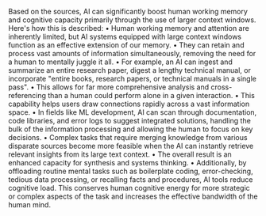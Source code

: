 Based on the sources, AI can significantly boost human working memory and cognitive capacity primarily through the use of larger context windows.
Here's how this is described:
•
Human working memory and attention are inherently limited, but AI systems equipped with large context windows function as an effective extension of our memory.
•
They can retain and process vast amounts of information simultaneously, removing the need for a human to mentally juggle it all.
•
For example, an AI can ingest and summarize an entire research paper, digest a lengthy technical manual, or incorporate "entire books, research papers, or technical manuals in a single pass".
•
This allows for far more comprehensive analysis and cross-referencing than a human could perform alone in a given interaction.
•
This capability helps users draw connections rapidly across a vast information space.
•
In fields like ML development, AI can scan through documentation, code libraries, and error logs to suggest integrated solutions, handling the bulk of the information processing and allowing the human to focus on key decisions.
•
Complex tasks that require merging knowledge from various disparate sources become more feasible when the AI can instantly retrieve relevant insights from its large text context.
•
The overall result is an enhanced capacity for synthesis and systems thinking.
•
Additionally, by offloading routine mental tasks such as boilerplate coding, error-checking, tedious data processing, or recalling facts and procedures, AI tools reduce cognitive load. This conserves human cognitive energy for more strategic or complex aspects of the task and increases the effective bandwidth of the human mind.
